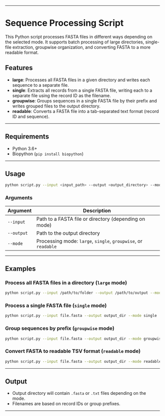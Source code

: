 
---

# Sequence Processing Script

This Python script processes FASTA files in different ways depending on the selected mode. It supports batch processing of large directories, single-file extraction, groupwise organization, and converting FASTA to a more readable format.

## Features

* **large**: Processes all FASTA files in a given directory and writes each sequence to a separate file.
* **single**: Extracts all records from a single FASTA file, writing each to a separate file using the record ID as the filename.
* **groupwise**: Groups sequences in a single FASTA file by their prefix and writes grouped files to the output directory.
* **readable**: Converts a FASTA file into a tab-separated text format (record ID and sequence).

---

## Requirements

* Python 3.6+
* Biopython (`pip install biopython`)

---

## Usage

```bash
python script.py --input <input_path> --output <output_directory> --mode <mode>
```

### Arguments

| Argument   | Description                                                    |
| ---------- | -------------------------------------------------------------- |
| `--input`  | Path to a FASTA file or directory (depending on mode)          |
| `--output` | Path to the output directory                                   |
| `--mode`   | Processing mode: `large`, `single`, `groupwise`, or `readable` |

---

## Examples

### Process all FASTA files in a directory (`large` mode)

```bash
python script.py --input /path/to/folder --output /path/to/output --mode large
```

### Process a single FASTA file (`single` mode)

```bash
python script.py --input file.fasta --output output_dir --mode single
```

### Group sequences by prefix (`groupwise` mode)

```bash
python script.py --input file.fasta --output output_dir --mode groupwise
```

### Convert FASTA to readable TSV format (`readable` mode)

```bash
python script.py --input file.fasta --output output_dir --mode readable
```

---

## Output

* Output directory will contain `.fasta` or `.txt` files depending on the mode.
* Filenames are based on record IDs or group prefixes.

---


